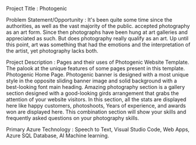 Project Title : Photogenic

Problem Statement/Opportunity : It's been quite some time since the authorities, as well as the vast majority of the public. accepted photography as an art form. Since then photographs have been hung at art galleries and appreciated as such. But does photography really qualify as an art. Up until this point, art was something that had the emotions and the interpretation of the artist, yet photography lacks both.

Project Description : Pages and their uses of Photogenic Website Template. The palook at the unique features of some pages present in this template. Photogenic Home Page. Photogenic banner is designed with a most unique style in the opposite sliding banner image and solid background with a best-looking font main heading. Amazing photography section is a gallery section designed with a good-looking girds arrangement that grabs the attention of your website visitors. In this section, all the stats are displayed here like happy customers, photoshoots, Years of experience, and awards won are displayed here. This combination section will show your skills and frequently asked questions on your photography skills.

Primary Azure Technology : Speech to Text, Visual Studio Code, Web Apps, Azure SQL Database, AI Machine learning.

